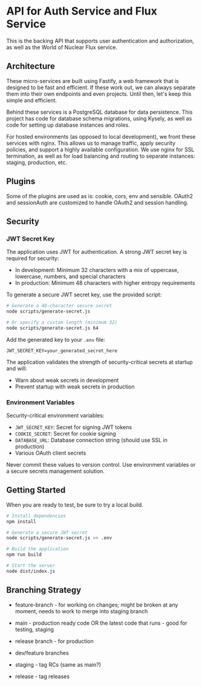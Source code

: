 # API for Auth Service and Flux Service

This is the backing API that supports user authentication and authorization, as well as the
World of Nuclear Flux service.

## Architecture

These micro-services are built using Fastify, a web framework that is designed to be fast and efficient.
If these work out, we can always separate them into their own endpoints and even projects. Until then,
let's keep this simple and efficient.

Behind these services is a PostgreSQL database for data persistence. This project has code for database
schema migrations, using Kysely, as well as code for setting up database instances and roles.

For hosted environments (as opposed to local development), we front these services with nginx. This
allows us to manage traffic, apply security policies, and support a highly available configuration.
We use nginx for SSL termination, as well as for load balancing and routing to separate instances:
staging, production, etc.

## Plugins

Some of the plugins are used as is: cookie, cors, env and sensible. OAuth2 and sessionAuth are customized to handle OAuth2 and session handling.

## Security

### JWT Secret Key

The application uses JWT for authentication. A strong JWT secret key is required for security:

- In development: Minimum 32 characters with a mix of uppercase, lowercase, numbers, and special characters
- In production: Minimum 48 characters with higher entropy requirements

To generate a secure JWT secret key, use the provided script:

```bash
# Generate a 48-character secure secret
node scripts/generate-secret.js

# Or specify a custom length (minimum 32)
node scripts/generate-secret.js 64
```

Add the generated key to your `.env` file:

```
JWT_SECRET_KEY=your_generated_secret_here
```

The application validates the strength of security-critical secrets at startup and will:

- Warn about weak secrets in development
- Prevent startup with weak secrets in production

### Environment Variables

Security-critical environment variables:

- `JWT_SECRET_KEY`: Secret for signing JWT tokens
- `COOKIE_SECRET`: Secret for cookie signing
- `DATABASE_URL`: Database connection string (should use SSL in production)
- Various OAuth client secrets

Never commit these values to version control. Use environment variables or a secure secrets management solution.

## Getting Started

When you are ready to test, be sure to try a local build.

```bash
# Install dependencies
npm install

# Generate a secure JWT secret
node scripts/generate-secret.js >> .env

# Build the application
npm run build

# Start the server
node dist/index.js
```

## Branching Strategy

- feature-branch - for working on changes; might be broken at any moment, needs to work to merge into staging branch
- main - production ready code OR the latest code that runs - good for testing, staging
- release branch - for production

- dev/feature branches
- staging - tag RCs (same as main?)
- release - tag releases
